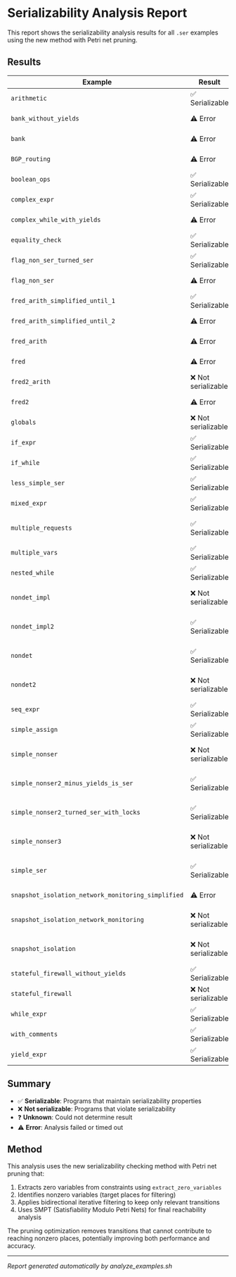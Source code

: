 # Serializability Analysis Report

This report shows the serializability analysis results for all `.ser` examples using the new method with Petri net pruning.

## Results

| Example | Result | Description |
|---------|--------|-------------|
| `arithmetic` | ✅ Serializable | Arithmetic operations |
| `bank_without_yields` | ⚠️ Error | Analysis failed or timed out |
| `bank` | ⚠️ Error | Analysis failed or timed out |
| `BGP_routing` | ⚠️ Error | Analysis failed or timed out |
| `boolean_ops` | ✅ Serializable | Boolean logic operations |
| `complex_expr` | ✅ Serializable | General example |
| `complex_while_with_yields` | ⚠️ Error | Analysis failed or timed out |
| `equality_check` | ✅ Serializable | General example |
| `flag_non_ser_turned_ser` | ✅ Serializable | Flag-based synchronization |
| `flag_non_ser` | ⚠️ Error | Analysis failed or timed out |
| `fred_arith_simplified_until_1` | ✅ Serializable | Fred example variant |
| `fred_arith_simplified_until_2` | ⚠️ Error | Analysis failed or timed out |
| `fred_arith` | ⚠️ Error | Analysis failed or timed out |
| `fred` | ⚠️ Error | Analysis failed or timed out |
| `fred2_arith` | ❌ Not serializable | Fred example variant |
| `fred2` | ⚠️ Error | Analysis failed or timed out |
| `globals` | ❌ Not serializable | General example |
| `if_expr` | ✅ Serializable | Conditional constructs |
| `if_while` | ✅ Serializable | While loop constructs |
| `less_simple_ser` | ✅ Serializable | General example |
| `mixed_expr` | ✅ Serializable | General example |
| `multiple_requests` | ✅ Serializable | Multiple concurrent requests |
| `multiple_vars` | ✅ Serializable | General example |
| `nested_while` | ✅ Serializable | While loop constructs |
| `nondet_impl` | ❌ Not serializable | Non-deterministic behavior |
| `nondet_impl2` | ✅ Serializable | Non-deterministic behavior |
| `nondet` | ✅ Serializable | Non-deterministic behavior |
| `nondet2` | ❌ Not serializable | Non-deterministic behavior |
| `seq_expr` | ✅ Serializable | General example |
| `simple_assign` | ✅ Serializable | General example |
| `simple_nonser` | ❌ Not serializable | Basic non-serializable program |
| `simple_nonser2_minus_yields_is_ser` | ✅ Serializable | Basic non-serializable program |
| `simple_nonser2_turned_ser_with_locks` | ✅ Serializable | Basic non-serializable program |
| `simple_nonser3` | ❌ Not serializable | Basic non-serializable program |
| `simple_ser` | ✅ Serializable | Basic serializable program |
| `snapshot_isolation_network_monitoring_simplified` | ⚠️ Error | Analysis failed or timed out |
| `snapshot_isolation_network_monitoring` | ❌ Not serializable | Snapshot isolation example |
| `snapshot_isolation` | ❌ Not serializable | Snapshot isolation example |
| `stateful_firewall_without_yields` | ✅ Serializable | Stateful firewall example |
| `stateful_firewall` | ❌ Not serializable | Stateful firewall example |
| `while_expr` | ✅ Serializable | While loop constructs |
| `with_comments` | ✅ Serializable | General example |
| `yield_expr` | ✅ Serializable | Yield-based concurrency |

## Summary

- ✅ **Serializable**: Programs that maintain serializability properties
- ❌ **Not serializable**: Programs that violate serializability  
- ❓ **Unknown**: Could not determine result
- ⚠️ **Error**: Analysis failed or timed out

## Method

This analysis uses the new serializability checking method with Petri net pruning that:

1. Extracts zero variables from constraints using `extract_zero_variables`
2. Identifies nonzero variables (target places for filtering)  
3. Applies bidirectional iterative filtering to keep only relevant transitions
4. Uses SMPT (Satisfiability Modulo Petri Nets) for final reachability analysis

The pruning optimization removes transitions that cannot contribute to reaching nonzero places, potentially improving both performance and accuracy.

---

*Report generated automatically by analyze_examples.sh*
